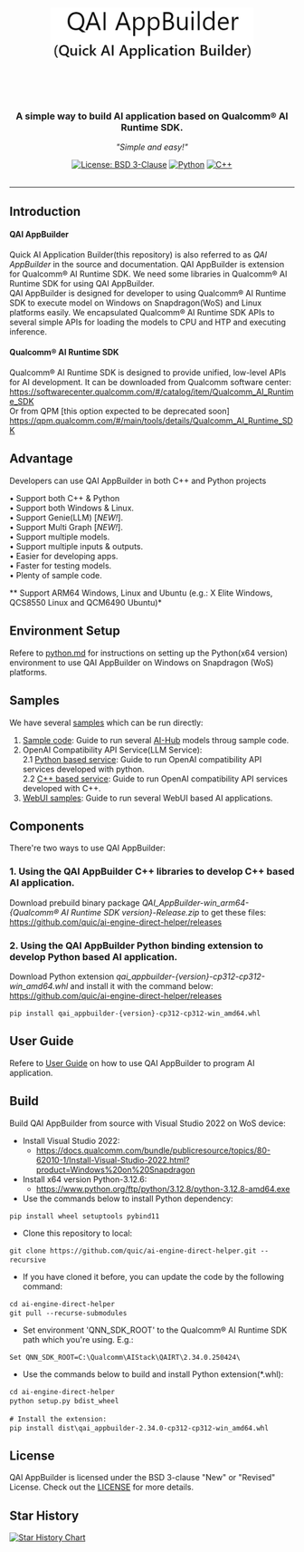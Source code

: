 <br><br><br>

<div align="center">
  <img src="docs/images/qai_appbuilder.png" alt="Quick AI Application Builder" width="360" height="90">
</div>

<br><br><br>

<div align="center">
  <h3>A simple way to build AI application based on Qualcomm® AI Runtime SDK.</h3>
  <p><i>"Simple and easy!"</i></p>
  <a href="https://opensource.org/license/BSD-3-clause"><img src="https://img.shields.io/badge/License-BSD--3--Clause-green" alt="License: BSD 3-Clause"></a>
  <a href="https://www.python.org/downloads/windows/"><img src="https://img.shields.io/badge/Python-00599C?logo=Python" alt="Python"></a>
  <a href="https://en.cppreference.com/w/cpp/compiler_support"><img src="https://img.shields.io/badge/C++-00599C?logo=c%2B%2B" alt="C++"></a>
</div>
<br>

---

## Introduction

#### QAI AppBuilder
Quick AI Application Builder(this repository) is also referred to as *QAI AppBuilder* in the source and documentation. QAI AppBuilder is extension for Qualcomm® AI Runtime SDK. We need some libraries in Qualcomm® AI Runtime SDK for using QAI AppBuilder. <br>
QAI AppBuilder is designed for developer to using Qualcomm® AI Runtime SDK to execute model on Windows on Snapdragon(WoS) and Linux platforms easily. We encapsulated Qualcomm® AI Runtime SDK APIs to several simple APIs for loading the models to CPU and HTP and executing inference.

#### Qualcomm® AI Runtime SDK

Qualcomm® AI Runtime SDK is designed to provide unified, low-level APIs for AI development. It can be downloaded from Qualcomm software center:<br>
https://softwarecenter.qualcomm.com/#/catalog/item/Qualcomm_AI_Runtime_SDK <br>
Or from QPM [this option expected to be deprecated soon]<br>
https://qpm.qualcomm.com/#/main/tools/details/Qualcomm_AI_Runtime_SDK

## Advantage

Developers can use QAI AppBuilder in both C++ and Python projects <br>

• Support both C++ & Python <br>
• Support both Windows & Linux. <br>
• Support Genie(LLM) [*NEW!*]. <br>
• Support Multi Graph [*NEW!*]. <br>
• Support multiple models. <br>
• Support multiple inputs & outputs. <br>
• Easier for developing apps. <br>
• Faster for testing models. <br>
• Plenty of sample code. <br>

** Support ARM64 Windows, Linux and Ubuntu (e.g.: X Elite Windows, QCS8550 Linux and QCM6490 Ubuntu)*

## Environment Setup
Refere to [python.md](docs/python.md) for instructions on setting up the Python(x64 version) environment to use QAI AppBuilder on Windows on Snapdragon (WoS) platforms.

## Samples
We have several [samples](samples/) which can be run directly:<br>
1. [Sample code](samples/python/README.md): Guide to run several [AI-Hub](https://aihub.qualcomm.com/compute/models) models throug sample code.
2. OpenAI Compatibility API Service(LLM Service):<br>
2.1 [Python based service](samples/genie/python/README.md): Guide to run OpenAI compatibility API services developed with python.<br>
2.2 [C++ based service](samples/genie/c++/README.md): Guide to run OpenAI compatibility API services developed with C++.<br>
3. [WebUI samples](samples/webui/README.md): Guide to run several WebUI based AI applications.

## Components
There're two ways to use QAI AppBuilder:
### 1. Using the QAI AppBuilder C++ libraries to develop C++ based AI application.
Download prebuild binary package *QAI_AppBuilder-win_arm64-{Qualcomm® AI Runtime SDK version}-Release.zip* to get these files: https://github.com/quic/ai-engine-direct-helper/releases

### 2. Using the QAI AppBuilder Python binding extension to develop Python based AI application.
Download Python extension *qai_appbuilder-{version}-cp312-cp312-win_amd64.whl* and install it with the command below:
https://github.com/quic/ai-engine-direct-helper/releases

```
pip install qai_appbuilder-{version}-cp312-cp312-win_amd64.whl
```

## User Guide
Refere to [User Guide](docs/user_guide.md) on how to use QAI AppBuilder to program AI application.

## Build
Build QAI AppBuilder from source with Visual Studio 2022 on WoS device:<br>
- Install Visual Studio 2022: 
  - https://docs.qualcomm.com/bundle/publicresource/topics/80-62010-1/Install-Visual-Studio-2022.html?product=Windows%20on%20Snapdragon
- Install x64 version Python-3.12.6: 
  - https://www.python.org/ftp/python/3.12.8/python-3.12.8-amd64.exe
- Use the commands below to install Python dependency: 
```
pip install wheel setuptools pybind11
```
- Clone this repository to local: 
```
git clone https://github.com/quic/ai-engine-direct-helper.git --recursive
```
- If you have cloned it before, you can update the code by the following command:
```
cd ai-engine-direct-helper
git pull --recurse-submodules
```
- Set environment 'QNN_SDK_ROOT' to the Qualcomm® AI Runtime SDK path which you're using. E.g.:
```
Set QNN_SDK_ROOT=C:\Qualcomm\AIStack\QAIRT\2.34.0.250424\
```
- Use the commands below to build and install Python extension(*.whl): 
```
cd ai-engine-direct-helper
python setup.py bdist_wheel

# Install the extension:
pip install dist\qai_appbuilder-2.34.0-cp312-cp312-win_amd64.whl
```

## License
QAI AppBuilder is licensed under the BSD 3-clause "New" or "Revised" License. Check out the [LICENSE](LICENSE) for more details.

## Star History

<a href="https://www.star-history.com/#quic/ai-engine-direct-helper&Date">
 <picture>
   <source media="(prefers-color-scheme: dark)" srcset="https://api.star-history.com/svg?repos=quic/ai-engine-direct-helper&type=Date&theme=dark" />
   <source media="(prefers-color-scheme: light)" srcset="https://api.star-history.com/svg?repos=quic/ai-engine-direct-helper&type=Date" />
   <img alt="Star History Chart" src="https://api.star-history.com/svg?repos=quic/ai-engine-direct-helper&type=Date" />
 </picture>
</a>
